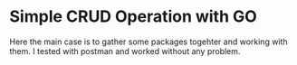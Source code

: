 # Simple CRUD Operation with GO
Here the main case is to gather some packages togehter and working with them. I tested with postman and worked without any problem. 

